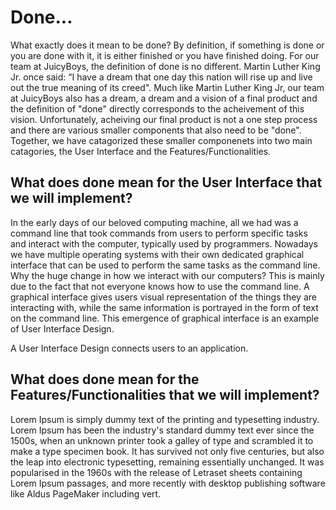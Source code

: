 # Done...

What exactly does it mean to be done? By definition, if something is done or you are done with it, it is either finished or you have finished doing. For our team at JuicyBoys, the definition of done is no different. Martin Luther King Jr. once said: “I have a dream that one day this nation will rise up and live out the true meaning of its creed". Much like Martin Luther King Jr, our team at JuicyBoys also has a dream, a dream and a vision of a final product and the definition of "done" directly corresponds to the acheivement of this vision. Unfortunately, acheiving our final product is not a one step process and there are various smaller components that also need to be "done". Together, we have catagorized these smaller componenets into two main catagories, the User Interface and the Features/Functionalities. 


## What does done mean for the User Interface that we will implement?

In the early days of our beloved computing machine, all we had was a command line that took commands from users to perform specific tasks and interact with the computer, typically used by programmers. Nowadays we have multiple operating systems with their own dedicated graphical interface that can be used to perform the same tasks as the command line. Why the huge change in how we interact with our computers? This is mainly due to the fact that not everyone knows how to use the command line. A graphical interface gives users visual representation of the things they are interacting with, while the same information is portrayed in the form of text on the command line. This emergence of graphical interface is an example of User Interface Design. 

A User Interface Design connects users to an application. 

## What does done mean for the Features/Functionalities that we will implement?

Lorem Ipsum is simply dummy text of the printing and typesetting industry. Lorem Ipsum has been the industry's standard dummy text ever since the 1500s, when an unknown printer took a galley of type and scrambled it to make a type specimen book. It has survived not only five centuries, but also the leap into electronic typesetting, remaining essentially unchanged. It was popularised in the 1960s with the release of Letraset sheets containing Lorem Ipsum passages, and more recently with desktop publishing software like Aldus PageMaker including vert.

